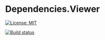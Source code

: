 # Dependencies.Viewer

[![License: MIT](https://img.shields.io/badge/License-MIT-yellow.svg)](https://opensource.org/licenses/MIT)

[![Build status](https://ci.appveyor.com/api/projects/status/uc5u4b9slj0q2sv4/branch/master?svg=true)](https://ci.appveyor.com/project/iceman63/dependencies-viewer/branch/master)

